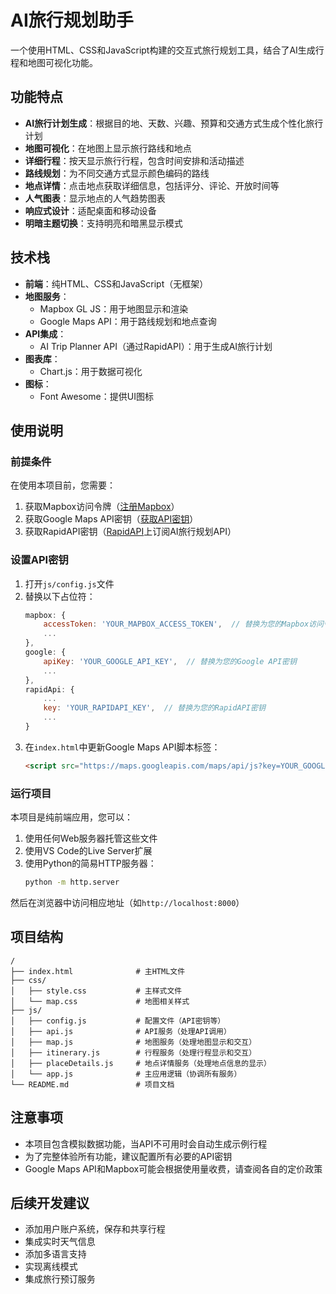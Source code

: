 # AI旅行规划助手

一个使用HTML、CSS和JavaScript构建的交互式旅行规划工具，结合了AI生成行程和地图可视化功能。

## 功能特点

- **AI旅行计划生成**：根据目的地、天数、兴趣、预算和交通方式生成个性化旅行计划
- **地图可视化**：在地图上显示旅行路线和地点
- **详细行程**：按天显示旅行行程，包含时间安排和活动描述
- **路线规划**：为不同交通方式显示颜色编码的路线
- **地点详情**：点击地点获取详细信息，包括评分、评论、开放时间等
- **人气图表**：显示地点的人气趋势图表
- **响应式设计**：适配桌面和移动设备
- **明暗主题切换**：支持明亮和暗黑显示模式

## 技术栈

- **前端**：纯HTML、CSS和JavaScript（无框架）
- **地图服务**：
  - Mapbox GL JS：用于地图显示和渲染
  - Google Maps API：用于路线规划和地点查询
- **API集成**：
  - AI Trip Planner API（通过RapidAPI）：用于生成AI旅行计划
- **图表库**：
  - Chart.js：用于数据可视化
- **图标**：
  - Font Awesome：提供UI图标

## 使用说明

### 前提条件

在使用本项目前，您需要：

1. 获取Mapbox访问令牌（[注册Mapbox](https://account.mapbox.com/auth/signup/)）
2. 获取Google Maps API密钥（[获取API密钥](https://developers.google.com/maps/documentation/javascript/get-api-key)）
3. 获取RapidAPI密钥（[RapidAPI](https://rapidapi.com/)上订阅AI旅行规划API）

### 设置API密钥

1. 打开`js/config.js`文件
2. 替换以下占位符：
   ```javascript
   mapbox: {
       accessToken: 'YOUR_MAPBOX_ACCESS_TOKEN',  // 替换为您的Mapbox访问令牌
       ...
   },
   google: {
       apiKey: 'YOUR_GOOGLE_API_KEY',  // 替换为您的Google API密钥
       ...
   },
   rapidApi: {
       ...
       key: 'YOUR_RAPIDAPI_KEY',  // 替换为您的RapidAPI密钥
       ...
   }
   ```
3. 在`index.html`中更新Google Maps API脚本标签：
   ```html
   <script src="https://maps.googleapis.com/maps/api/js?key=YOUR_GOOGLE_API_KEY&libraries=places" defer></script>
   ```

### 运行项目

本项目是纯前端应用，您可以：

1. 使用任何Web服务器托管这些文件
2. 使用VS Code的Live Server扩展
3. 使用Python的简易HTTP服务器：
   ```bash
   python -m http.server
   ```

然后在浏览器中访问相应地址（如`http://localhost:8000`）

## 项目结构

```
/
├── index.html              # 主HTML文件
├── css/
│   ├── style.css           # 主样式文件
│   └── map.css             # 地图相关样式
├── js/
│   ├── config.js           # 配置文件（API密钥等）
│   ├── api.js              # API服务（处理API调用）
│   ├── map.js              # 地图服务（处理地图显示和交互）
│   ├── itinerary.js        # 行程服务（处理行程显示和交互）
│   ├── placeDetails.js     # 地点详情服务（处理地点信息的显示）
│   └── app.js              # 主应用逻辑（协调所有服务）
└── README.md               # 项目文档
```

## 注意事项

- 本项目包含模拟数据功能，当API不可用时会自动生成示例行程
- 为了完整体验所有功能，建议配置所有必要的API密钥
- Google Maps API和Mapbox可能会根据使用量收费，请查阅各自的定价政策

## 后续开发建议

- 添加用户账户系统，保存和共享行程
- 集成实时天气信息
- 添加多语言支持
- 实现离线模式
- 集成旅行预订服务 
